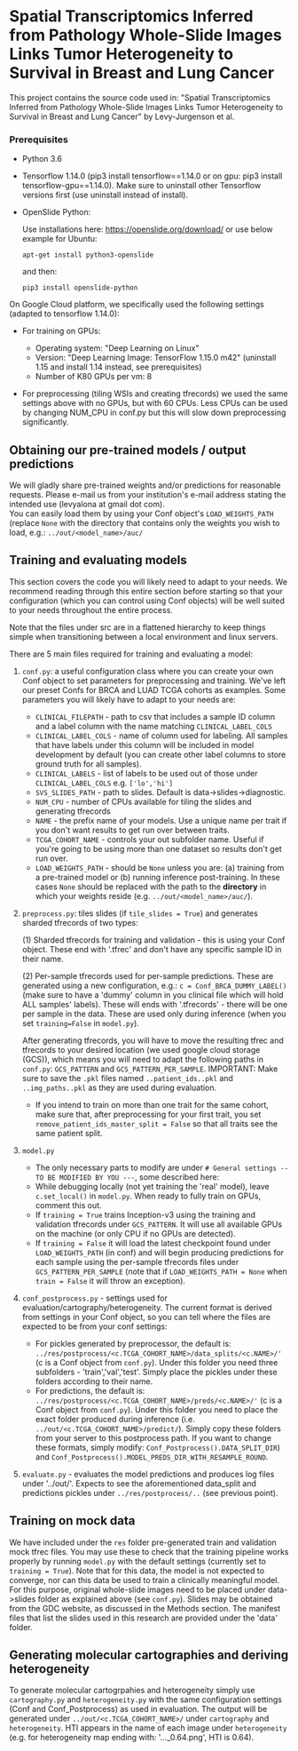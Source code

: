 
# Spatial Transcriptomics Inferred from Pathology Whole-Slide Images Links Tumor Heterogeneity to Survival in Breast and Lung Cancer

This project contains the source code used in: "Spatial Transcriptomics Inferred from Pathology Whole-Slide Images Links Tumor Heterogeneity to Survival in Breast and Lung Cancer" by Levy-Jurgenson et al.

### Prerequisites 

* Python 3.6 

* Tensorflow 1.14.0 (pip3 install tensorflow==1.14.0 or on gpu: pip3 install tensorflow-gpu==1.14.0). Make sure to uninstall other Tensorflow versions first (use uninstall instead of install).

* OpenSlide Python:

    Use installations here: https://openslide.org/download/ or use below example for Ubuntu:

    `apt-get install python3-openslide`

    and then:

    `pip3 install openslide-python`

On Google Cloud platform, we specifically used the following settings (adapted to tensorflow 1.14.0):
* For training on GPUs:
    * Operating system: "Deep Learning on Linux" 
    * Version: "Deep Learning Image: TensorFlow 1.15.0 m42" (uninstall 1.15 and install 1.14 instead, see prerequisites)
    * Number of K80 GPUs per vm: 8

* For preprocessing (tiling WSIs and creating tfrecords) we used the same settings above with no GPUs, but with 60 CPUs.
Less CPUs can be used by changing NUM_CPU in conf.py but this will slow down preprocessing significantly.  

## Obtaining our pre-trained models / output predictions
We will gladly share pre-trained weights and/or predictions for reasonable requests. Please e-mail us from your institution's e-mail address stating the intended use (levyalona at gmail dot com).   
You can easily load them by using your Conf object's `LOAD_WEIGHTS_PATH` (replace `None` with the directory that contains only the weights you wish to load, e.g.: `../out/<model_name>/auc/`

## Training and evaluating models
This section covers the code you will likely need to adapt to your needs. We recommend reading through this entire section before starting so that your configuration (which you can control using Conf objects) will be well suited to your needs throughout the entire process. 

Note that the files under src are in a flattened hierarchy to keep things simple when transitioning between a 
local environment and linux servers. 

There are 5 main files required for training and evaluating a model:
1. `conf.py`:
    a useful configuration class where you can create your own Conf object to set parameters for preprocessing and training. We've left our preset Confs for BRCA and LUAD TCGA cohorts as examples.
    Some parameters you will likely have to adapt to your needs are:
    * `CLINICAL_FILEPATH` - path to csv that includes a sample ID column and a label column with the name matching `CLINICAL_LABEL_COLS`
    * `CLINICAL_LABEL_COLS` - name of column used for labeling. All samples that have labels under this column will be included in model development by default (you can create other label columns to store ground truth for all samples).
    * `CLINICAL_LABELS` - list of labels to be used out of those under `CLINICAL_LABEL_COLS` e.g. `['lo','hi']`
    * `SVS_SLIDES_PATH` - path to slides. Default is data->slides->diagnostic.
    * `NUM_CPU` - number of CPUs available for tiling the slides and generating tfrecords
    * `NAME` - the prefix name of your models. Use a unique name per trait if you don't want results to get run over between traits.
    * `TCGA_COHORT_NAME` - controls your out subfolder name. Useful if you're going to be using more than one dataset so results don't get run over.
    * `LOAD_WEIGHTS_PATH` - should be `None` unless you are: (a) training from a pre-trained model or (b) running inference post-training. In these cases `None` should be replaced with the path to the **directory** in which your weights reside (e.g. `../out/<model_name>/auc/`).   
2. `preprocess.py`: tiles slides (if `tile_slides = True`) and generates sharded tfrecords of two types:

    (1) Sharded tfrecords for training and validation - this is using your Conf object. These end with '.tfrec' and don't have any specific sample ID in their name. 
    
    (2) Per-sample tfrecords used for per-sample predictions. These are generated using a new configuration, e.g.: `c = Conf_BRCA_DUMMY_LABEL()` (make sure to have a 'dummy' column in you clinical file which will hold ALL samples' labels). These will ends with '.tfrecords' - there will be one per sample in the data. These are used only during inference (when you set `training=False` in `model.py`).

    After generating tfrecords, you will have to move the resulting tfrec and tfrecords to your desired location (we used google cloud storage (GCS)), which means you will need to adapt the following paths in `conf.py`:
`GCS_PATTERN` and `GCS_PATTERN_PER_SAMPLE`. IMPORTANT: Make sure to save the `.pkl` files named `..patient_ids..pkl` and `..img_paths..pkl` as they are used during evaluation.
    * If you intend to train on more than one trait for the same cohort, make sure that, after preprocessing for your first trait, you set `remove_patient_ids_master_split = False` so that all traits see the same patient split.
3. `model.py` 
    * The only necessary parts to modify are under `# General settings -- TO BE MODIFIED BY YOU ---`, some described here:
    * While debugging locally (not yet training the 'real' model), leave `c.set_local()` in `model.py`. When ready to fully train on GPUs, comment this out.
    * If `training = True` trains Inception-v3 using the training and validation tfrecords under `GCS_PATTERN`. It will use all available GPUs on the machine (or only CPU if no GPUs are detected). 
    * If `training = False` it will load the latest checkpoint found under `LOAD_WEIGHTS_PATH` (in conf) and will begin producing predictions for each sample using the per-sample tfrecords files under `GCS_PATTERN_PER_SAMPLE` (note that if `LOAD_WEIGHTS_PATH = None` when `train = False` it will throw an exception).
4. `conf_postprocess.py` - settings used for evaluation/cartography/heterogeneity. The current format is derived from settings in your Conf object, so you can tell where the files are expected to be from your conf settings:
    * For pickles generated by preprocessor, the default is: `../res/postprocess/<c.TCGA_COHORT_NAME>/data_splits/<c.NAME>/'` (c is a Conf object from `conf.py`). Under this folder you need three subfolders - 'train','val','test'. Simply place the pickles under these folders according to their name.
    * For predictions, the default is: `../res/postprocess/<c.TCGA_COHORT_NAME>/preds/<c.NAME>/'` (c is a Conf object from `conf.py`). Under this folder you need to place the exact folder produced during inference (i.e. `../out/<c.TCGA_COHORT_NAME>/predict/`). Simply copy these folders from your server to this postprocess path.
If you want to change these formats, simply modify: `Conf_Postprocess().DATA_SPLIT_DIR`) and `Conf_Postprocess().MODEL_PREDS_DIR_WITH_RESAMPLE_ROUND`.
5. `evaluate.py` - evaluates the model predictions and produces log files under '../out/'. Expects to see the aforementioned data_split and predictions pickles under `../res/postprocess/..` (see previous point).

## Training on mock data
We have included under the `res` folder pre-generated train and validation mock tfrec files. You may use these to check 
that the training pipeline works properly by running `model.py` with the default settings (currently set to `training = True`). 
Note that for this data, the model is not expected to converge, nor can this data be used to train a clinically meaningful model. 
For this purpose, original whole-slide images need to be placed under data->slides folder as explained above (see `conf.py`). 
Slides may be obtained from the GDC website, as discussed in the Methods section. The manifest files that list the slides 
used in this research are provided under the 'data' folder. 


## Generating molecular cartographies and deriving heterogeneity
To generate molecular cartogrpahies and heterogeneity simply use `cartography.py` and `heterogeneity.py` with the same configuration settings (Conf and Conf_Postprocess) as used in evaluation.
The output will be generated under `../out/<c.TCGA_COHORT_NAME>/` under `cartography` and `heterogeneity`. HTI appears in the name of each image under `heterogeneity` (e.g. for heterogeneity map ending with: '..._0.64.png', HTI is 0.64).  

